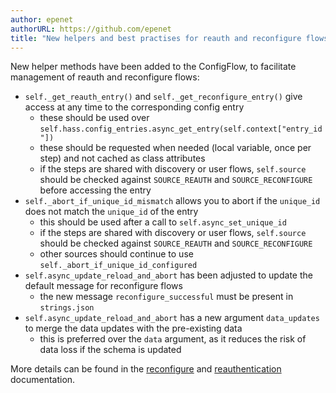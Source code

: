 ```yaml
---
author: epenet
authorURL: https://github.com/epenet
title: "New helpers and best practises for reauth and reconfigure flows"
---
```


New helper methods have been added to the ConfigFlow, to facilitate management of reauth and reconfigure flows:
- `self._get_reauth_entry()` and `self._get_reconfigure_entry()` give access at any time to the corresponding config entry
  - these should be used over `self.hass.config_entries.async_get_entry(self.context["entry_id"])`
  - these should be requested when needed (local variable, once per step) and not cached as class attributes
  - if the steps are shared with discovery or user flows, `self.source` should be checked against `SOURCE_REAUTH` and `SOURCE_RECONFIGURE` before accessing the entry
- `self._abort_if_unique_id_mismatch` allows you to abort if the `unique_id` does not match the `unique_id` of the entry
  - this should be used after a call to `self.async_set_unique_id`
  - if the steps are shared with discovery or user flows, `self.source` should be checked against `SOURCE_REAUTH` and `SOURCE_RECONFIGURE`
  - other sources should continue to use `self._abort_if_unique_id_configured`
- `self.async_update_reload_and_abort` has been adjusted to update the default message for reconfigure flows
  - the new message `reconfigure_successful` must be present in `strings.json`
- `self.async_update_reload_and_abort` has a new argument `data_updates` to merge the data updates with the pre-existing data
  - this is preferred over the `data` argument, as it reduces the risk of data loss if the schema is updated

More details can be found in the [reconfigure](/docs/config_entries_config_flow_handler#reconfigure) and [reauthentication](/docs/config_entries_config_flow_handler#reauthentication) documentation.
